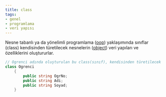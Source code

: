 ```yaml
---
title: class
tags:
- genel
- programlama
- veri yapısı
---
```


Nesne tabanlı ya da yönelimli programlama ([oop](/oop)) yaklaşımında sınıflar (class) kendisinden türetilecek nesnelerin ([object](/object)) veri yapıları ve özelliklerini oluştururlar.

```C#
// Ogrenci adında oluşturulan bu class(sınıf), kendisinden türetilecek her bir öğrenci nesnesine ortak özellik olarak Öğrenci Numarası, Ad ve Soyad alanlarını aktaracaktır.
class Ogrenci
	{
		public string OgrNo;
		public string Adi;
		public string Soyad;
	}
```
